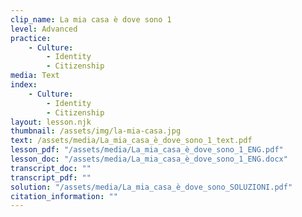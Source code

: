 ```yaml
---
clip_name: La mia casa è dove sono 1
level: Advanced
practice: 
    - Culture: 
        - Identity
        - Citizenship
media: Text
index: 
    - Culture: 
        - Identity
        - Citizenship
layout: lesson.njk
thumbnail: /assets/img/la-mia-casa.jpg
text: /assets/media/La_mia_casa_è_dove_sono_1_text.pdf
lesson_pdf: "/assets/media/La_mia_casa_è_dove_sono_1_ENG.pdf"
lesson_doc: "/assets/media/La_mia_casa_è_dove_sono_1_ENG.docx"
transcript_doc: ""
transcript_pdf: ""
solution: "/assets/media/La_mia_casa_è_dove_sono_SOLUZIONI.pdf"
citation_information: ""
---
```


